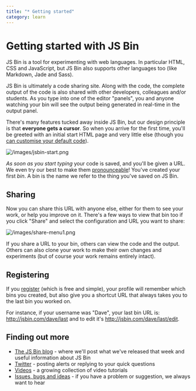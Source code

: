 ```yaml
---
title: "* Getting started"
category: learn
---
```

# Getting started with JS Bin

JS Bin is a tool for experimenting with web languages. In particular HTML, CSS and JavaScript, but JS Bin also supports other languages too (like Markdown, Jade and Sass).

JS Bin is ultimately a code sharing site. Along with the code, the complete output of the code is also shared with other developers, colleagues and/or students. As you type into one of the editor "panels", you and anyone watching your bin will see the output being generated in real-time in the output panel.

There's many features tucked away inside JS Bin, but our design principle is that **everyone gets a cursor**. So when you arrive for the first time, you'll be greeted with an initial start HTML page and very little else (though you [can customise your default code](/help/defaults-in-bins)).

![/images/jsbin-start.png](/images/jsbin-start.png)

*As soon as you start typing* your code is saved, and you'll be given a URL. We even try our best to make them [pronounceable](/help/pronounceable-urls)! You've created your first *bin*. A bin is the name we refer to the thing you've saved on JS Bin.

## Sharing

Now you can share this URL with anyone else, either for them to see your work, or help you improve on it. There's a few ways to view that bin too if you click "Share" and select the configuration and URL you want to share:

![/images/share-menu1.png](/images/share-menu1.png)

If you share a URL to your bin, others can view the code and the output. Others can also clone your work to make their own changes and experiments (but of course your work remains entirely intact).

## Registering

If you [register](http://jsbin.com/register) (which is free and simple), your profile will remember which bins you created, but also give you a shortcut URL that always takes you to the last bin you worked on.

For instance, if your username was "Dave", your last bin URL is: http://jsbin.com/dave/last and to edit it's http://jsbin.com/dave/last/edit.

## Finding out more

- [The JS Bin blog](/blog) - where we'll post what we've released that week and useful information about JS Bin
- [Twitter](https://twitter.com/js_bin) - posting alerts or replying to your quick questions
- [Videos](http://jsbin.com/videos) - a growing collection of video tutorials
- [Issues, bugs and ideas](https://github.com/jsbin/jsbin/issues) - if you have a problem or suggestion, we always want to hear
